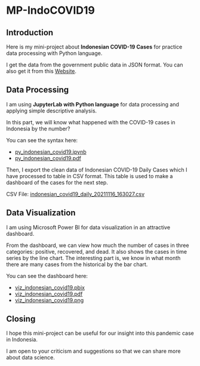 # MP-IndoCOVID19

## Introduction

Here is my mini-project about **Indonesian COVID-19 Cases** for practice data processing with Python language.

I get the data from the government public data in JSON format.
You can also get it from this [Website](https://data.covid19.go.id/).

## Data Processing

I am using **JupyterLab with Python language** for data processing and applying simple descriptive analysis.

In this part, we will know what happened with the COVID-19 cases in Indonesia by the number?

You can see the syntax here:

- [py_indonesian_covid19.ipynb](https://github.com/faisalydth/MP-IndoCOVID19/blob/main/py_indonesian_covid19.ipynb)
- [py_indonesian_covid19.pdf](https://github.com/faisalydth/MP-IndoCOVID19/blob/main/py_indonesian_covid19.pdf)

Then, I export the clean data of Indonesian COVID-19 Daily Cases which I have processed to table in CSV format.
This table is used to make a dashboard of the cases for the next step.

CSV File: [indonesian_covid19_daily_20211116_163027.csv](https://github.com/faisalydth/MP-IndoCOVID19/blob/main/indonesian_covid19_daily_20211116_163027.csv)

## Data Visualization

I am using Microsoft Power BI for data visualization in an attractive dashboard.

From the dashboard, we can view how much the number of cases in three categories: positive, recovered, and dead.
It also shows the cases in time series by the line chart.
The interesting part is, we know in what month there are many cases from the historical by the bar chart.

You can see the dashboard here:

- [viz_indonesian_covid19.pbix](https://github.com/faisalydth/MP-IndoCOVID19/blob/main/viz_indonesian_covid19.pbix)
- [viz_indonesian_covid19.pdf](https://github.com/faisalydth/MP-IndoCOVID19/blob/main/viz_indonesian_covid19.pdf)
- [viz_indonesian_covid19.png](https://github.com/faisalydth/MP-IndoCOVID19/blob/main/viz_indonesian_covid19.png)

## Closing

I hope this mini-project can be useful for our insight into this pandemic case in Indonesia.

I am open to your criticism and suggestions so that we can share more about data science.
